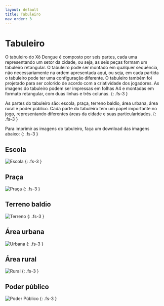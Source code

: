 ```yaml
---
layout: default
title: Tabuleiro
nav_order: 3
---
```


# Tabuleiro

O tabuleiro do Xô Dengue é composto por seis partes, cada uma representando um
setor da cidade, ou seja, as seis peças formam um tabuleiro retangular. O
tabuleiro pode ser montado em qualquer sequência, não necessariamente na ordem
apresentada aqui, ou seja, em cada partida o tabuleiro pode ter uma configuração
diferente. O tabuleiro também foi projetado para ser colorido de acordo com a
criatividade dos jogadores. As imagens do tabuleiro podem ser impressas em
folhas A4 e montadas em formato retangular, com duas linhas e três colunas.
{: .fs-3 }

As partes do tabuleiro são: escola, praça, terreno baldio, área urbana, área
rural e poder público. Cada parte do tabuleiro tem um papel importante no jogo,
representando diferentes áreas da cidade e suas particularidades.
{: .fs-3 }

Para imprimir as imagens do tabuleiro, faça um download das imagens abaixo:
{: .fs-3 }

## Escola

![Escola](/imgs/escola.png)
{: .fs-3 }

## Praça

![Praça](/imgs/praca.png)
{: .fs-3 }

## Terreno baldio

![Terreno](/imgs/terreno.png)
{: .fs-3 }

## Área urbana

![Urbana](/imgs/urbana.png)
{: .fs-3 }

## Área rural

![Rural](/imgs/rural.png)
{: .fs-3 }

## Poder público

![Poder Público](/imgs/publico.png)
{: .fs-3 }